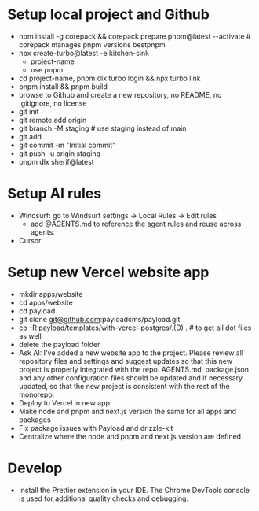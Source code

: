 # Setup local project and Github

- npm install -g corepack && corepack prepare pnpm@latest --activate # corepack manages pnpm versions bestpnpm
- npx create-turbo@latest -e kitchen-sink
  - project-name
  - use pnpm
- cd project-name, pnpm dlx turbo login && npx turbo link
- pnpm install && pnpm build
- browse to Github and create a new repository, no README, no .gitignore, no license
- git init
- git remote add origin <remote-repo-url>
- git branch -M staging # use staging instead of main
- git add .
- git commit -m "Initial commit"
- git push -u origin staging
- pnpm dlx sherif@latest

# Setup AI rules

- Windsurf: go to Windsurf settings -> Local Rules -> Edit rules
  - add @AGENTS.md to reference the agent rules and reuse across agents.
- Cursor:

# Setup new Vercel website app

- mkdir apps/website
- cd apps/website
- cd payload
- git clone git@github.com:payloadcms/payload.git
- cp -R payload/templates/with-vercel-postgres/.(D) . # to get all dot files as well
- delete the payload folder
- Ask AI: I've added a new website app to the project. Please review all repository files and settings and suggest updates so that this new project is properly integrated with the repo. AGENTS.md, package.json and any other configuration files should be updated and if necessary updated, so that the new project is consistent with the rest of the monorepo.
- Deploy to Vercel in new app
- Make node and pnpm and next.js version the same for all apps and packages
- Fix package issues with Payload and drizzle-kit
- Centralize where the node and pnpm and next.js version are defined

# Develop
- Install the Prettier extension in your IDE.
The Chrome DevTools console is used for additional quality checks and debugging.